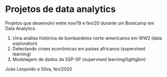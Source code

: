 # Projetos de data analytics

Projetos que desenvolvi entre nov/19 e fev/20 durante um Bootcamp em Data Analytics.

1) Uma análise histórica de bombardeios norte-americanos em WW2 (data exploration)
2) Detectando crises econômicas em países africanos (supervised learning)
3) Modelagem de dados da SSP-SP (supervised learning/lightgbm)

João Leopoldo e Silva, fev/2020
